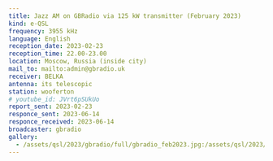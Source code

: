 ```yaml
---
title: Jazz AM on GBRadio via 125 kW transmitter (February 2023)
kind: e-QSL
frequency: 3955 kHz
language: English
reception_date: 2023-02-23
reception_time: 22.00-23.00
location: Moscow, Russia (inside city)
mail_to: mailto:admin@gbradio.uk
receiver: BELKA
antenna: its telescopic
station: wooferton
# youtube_id: JVrt6pSUkUo
report_sent: 2023-02-23
responce_sent: 2023-06-14
responce_received: 2023-06-14
broadcaster: gbradio
gallery:
  - /assets/qsl/2023/gbradio/full/gbradio_feb2023.jpg:/assets/qsl/2023/gbradio/small/gbradio_feb2023.jpg
---
```

